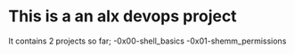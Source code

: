 # This is a an alx devops project

It contains 2 projects so far;
-0x00-shell_basics
-0x01-shemm_permissions
